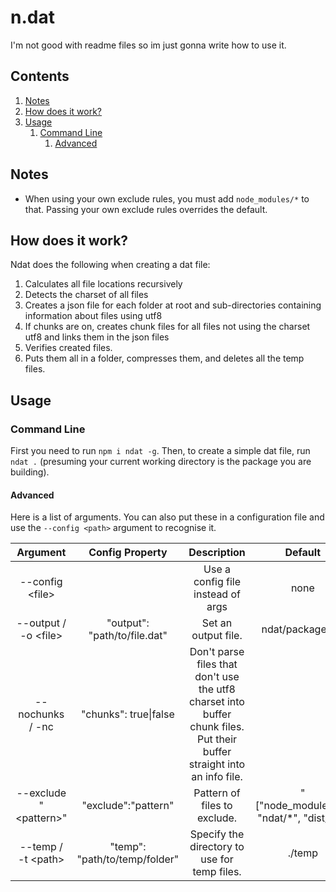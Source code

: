 # n.dat

I'm not good with readme files so im just gonna write how to use it.

## Contents
1. [Notes](#notes)
2. [How does it work?](#how-does-it-work)
3. [Usage](#usage)
    1. [Command Line](#command-line)
        1. [Advanced](#advanced)

## Notes
 - When using your own exclude rules, you must add `node_modules/*` to that. Passing your own exclude rules overrides the default.

## How does it work?
Ndat does the following when creating a dat file:
1. Calculates all file locations recursively
2. Detects the charset of all files
3. Creates a json file for each folder at root and sub-directories containing information about files using utf8
4. If chunks are on, creates chunk files for all files not using the charset utf8 and links them in the json files
5. Verifies created files.
6. Puts them all in a folder, compresses them, and deletes all the temp files.


## Usage

### Command Line
First you need to run `npm i ndat -g`. Then, to create a simple dat file, run `ndat .` (presuming your current working directory is the package you are building).

#### Advanced
Here is a list of arguments. You can also put these in a configuration file and use the `--config <path>` argument to recognise it.

| **Argument** | **Config Property** | **Description** | **Default** |
|:---:|:---:|:---:|:---:|
| \-\-config \<file\> |  | Use a config file instead of args | none |
| \-\-output / \-o \<file\> | "output": "path/to/file\.dat" | Set an output file\. | ndat/package\.dat |
| \-\-nochunks / \-nc | "chunks": true\|false | Don't parse files that don't use the utf8 charset into buffer chunk files\. Put their buffer straight into an info file\. |  |
| \-\-exclude "\<pattern\>" | "exclude":"pattern" | Pattern of files to exclude\. | "\["node\_modules/\*", "ndat/\*", "dist/\*"\]" |
| \-\-temp / \-t \<path\> | "temp": "path/to/temp/folder" | Specify the directory to use for temp files\. | \./temp |
